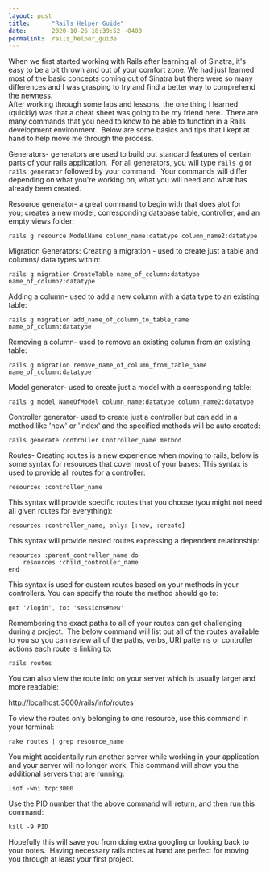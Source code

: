 ```yaml
---
layout: post
title:      "Rails Helper Guide"
date:       2020-10-26 18:39:52 -0400
permalink:  rails_helper_guide
---
```



When we first started working with Rails after learning all of Sinatra, it's easy to be a bit thrown and out of your comfort zone. We had just learned most of the basic concepts coming out of Sinatra but there were so many differences and I was grasping to try and find a better way to comprehend the newness.  
After working through some labs and lessons, the one thing I learned (quickly) was that a cheat sheet was going to be my friend here.  There are many commands that you need to know to be able to function in a Rails development environment.  Below are some basics and tips that I kept at hand to help move me through the process.


Generators- generators are used to build out standard features of certain parts of your rails application.  For all generators, you will type ```rails g``` or ```rails generator``` followed by your command.  Your commands will differ depending on what you're working on, what you will need and what has already been created.  

Resource generator- a great command to begin with that does alot for you; creates a new model, corresponding database table, controller, and an empty views folder:
```
rails g resource ModelName column_name:datatype column_name2:datatype
```

Migration Generators:
Creating a migration - used to create just a table and columns/ data types within:
```
rails g migration CreateTable name_of_column:datatype name_of_column2:datatype
```

Adding a column- used to add a new column with a data type to an existing table:
```
rails g migration add_name_of_column_to_table_name name_of_column:datatype
```

Removing a column- used to remove an existing column from an existing table:
```
rails g migration remove_name_of_column_from_table_name name_of_column:datatype
```

Model generator- used to create just a model with a corresponding table:
```
rails g model NameOfModel column_name:datatype column_name2:datatype 
```

Controller generator- used to create just a controller but can add in a method like 'new' or 'index' and the specified methods will be auto created:
```
rails generate controller Controller_name method
``` 



Routes- Creating routes is a new experience when moving to rails, below is some syntax for resources that cover most of your bases:
This syntax is used to provide all routes for a controller:
```
resources :controller_name
```

This syntax will provide specific routes that you choose (you might not need all given routes for everything):
```
resources :controller_name, only: [:new, :create]
```

This syntax will provide nested routes expressing a dependent relationship:
```
resources :parent_controller_name do 
    resources :child_controller_name 
end
```

This syntax is used for custom routes based on your methods in your controllers. You can specify the route the method should go to:
```
get '/login', to: 'sessions#new'
```


Remembering the exact paths to all of your routes can get challenging during a project.  The below command will list out all of the routes available to you so you can review all of the paths, verbs, URI patterns or controller actions each route is linking to:
```
rails routes
```

You can also view the route info on your server which is usually larger and more readable:

http://localhost:3000/rails/info/routes

To view the routes only belonging to one resource, use this command in your terminal:
```
rake routes | grep resource_name
```



You might accidentally run another server while working in your application and your server will no longer work:
This command will show you the additional servers that are running:
```
lsof -wni tcp:3000
```

Use the PID number that the above command will return, and then run this command:
```
kill -9 PID
```


Hopefully this will save you from doing extra googling or looking back to your notes.  Having necessary rails notes at hand are perfect for moving you through at least your first project.
